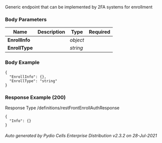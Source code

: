 






 
Generic endpoint that can be implemented by 2FA systems for enrollment  


### Body Parameters

Name | Description | Type | Required
---|---|---|---
**EnrollInfo** |  | _object_ |   
**EnrollType** |  | _string_ |   


### Body Example
```
{
  "EnrollInfo": {},
  "EnrollType": "string"
}
```






### Response Example (200)
Response Type /definitions/restFrontEnrollAuthResponse

```
{
  "Info": {}
}
```




###### Auto generated by Pydio Cells Enterprise Distribution v2.3.2 on 28-Jul-2021

